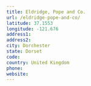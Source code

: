 ```yaml
---
title: Eldridge, Pope and Co.
url: /eldridge-pope-and-co/
latitude: 37.1553
longitude: -121.676
address1: 
address2: 
city: Dorchester
state: Dorset
code: 
country: United Kingdom
phone: 
website: 
---
```


